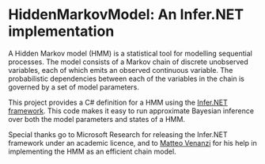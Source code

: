 HiddenMarkovModel: An Infer.NET implementation
==============================================

A Hidden Markov model (HMM) is a statistical tool for modelling sequential processes. The model consists of a Markov chain of discrete unobserved variables, each of which emits an observed continuous variable. The probabilistic dependencies between each of the variables in the chain is governed by a set of model parameters.

This project provides a C# definition for a HMM using the [Infer.NET framework](http://research.microsoft.com/en-us/um/cambridge/projects/infernet/). This code makes it easy to run approximate Bayesian inference over both the model parameters and states of a HMM.

Special thanks go to Microsoft Research for releasing the Infer.NET framework under an academic licence, and to [Matteo Venanzi](http://users.ecs.soton.ac.uk/mv1g10/) for his help in implementing the HMM as an efficient chain model.
